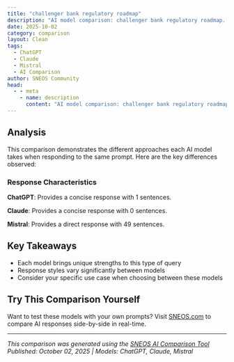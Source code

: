 ```yaml
---
title: "challenger bank regulatory roadmap"
description: "AI model comparison: challenger bank regulatory roadmap..."
date: 2025-10-02
category: comparison
layout: Clean
tags:
  - ChatGPT
  - Claude
  - Mistral
  - AI Comparison
author: SNEOS Community
head:
  - - meta
    - name: description
      content: "AI model comparison: challenger bank regulatory roadmap..."
---
```


<ChatComparison
  title="challenger bank regulatory roadmap"
  prompt="challenger bank regulatory roadmap"
  :responses='{"ChatGPT": "Establishing a regulatory roadmap for a challenger bank involves navigating a wide array of regulations and compliance requirements that govern banking activities. The specific pathway might vary depending on the jurisdiction and the specific services offered by the challenger bank, but a general regulatory roadmap would typically follow these key stages:\n\n### 1. **Market Research and Planning**\n - **Identify Target Market**: Understand the customer segment and geographic area you wish to serve.\n - **Competitive Analysis**: Analyze other challenger banks and traditional banks in the market.\n - **Regulatory Environment Assessment**: Research the specific regulations applicable within your jurisdiction.\n\n### 2. **Business Model Development**\n - **Define Services**: Determine the range of services (e.g., account management, loans, payment services, etc.) to be offered.\n - **Technology Infrastructure**: Build a robust technology platform that meets regulatory and operational needs.\n\n### 3. **Regulatory Licensing**\n - **Choose Banking Charter**: Decide between different types of banking licenses (e.g., commercial bank, savings bank, etc.) based on service offerings.\n - **Prepare Application**: Gather necessary documentation, including:\n - Business plan\n - Financial projections\n - Risk management framework\n - Compliance program\n - **Submission to Regulatory Authority**: Submit the application to the relevant banking authority (e.g., Federal Reserve, OCC in the U.S.; PRA, FCA in the U.K.).\n\n### 4. **Compliance Framework Development**\n - **Corporate Governance**: Establish a board of directors and governance structures compliant with regulations.\n - **Internal Policies and Procedures**: Develop policies related to:\n - Anti-Money Laundering (AML)\n - Know Your Customer (KYC)\n - Consumer protection\n - Data protection (GDPR, CCPA, etc.)\n - **Risk Management**: Implement risk management protocols that align with regulatory expectations.\n\n### 5. **Technological Compliance**\n - **Security Measures**: Ensure that technology infrastructure complies with cybersecurity regulations.\n - **Data Protection Compliance**: Set systems in place to protect customer data and ensure compliance with data protection laws.\n\n### 6. **Engagement with Regulators**\n - **Ongoing Communication**: Maintain open lines of communication with regulators throughout the application and licensing process.\n - **Respond to Inquiries**: Be prepared to provide additional information and clarify details as needed.\n\n### 7. **Launch Preparation**\n - **Final Regulatory Approvals**: Secure all necessary regulatory approvals before launching.\n - **Testing**: Conduct testing of systems and services to ensure they meet both consumer expectations and regulatory standards.\n\n### 8. **Market Launch**\n - **Go Live**: Launch the banking services to the public.\n - **Public Relations and Marketing**: Promote the new bank and its unique offerings to attract customers.\n\n### 9. **Post-Launch Compliance Monitoring**\n - **Ongoing Compliance Monitoring**: Continuously monitor compliance with applicable regulations.\n - **Regular Reporting**: Submit required reports to regulators regarding financial performance, risk assessments, and compliance audits.\n - **Adaptation and Improvements**: Adjust policies and practices based on regulatory feedback and evolving market conditions.\n\n### 10. **Engagement with Regulatory Changes**\n - **Stay Informed**: Keep abreast of changes in banking regulations that could affect operations.\n - **Adapt Policies**: Regularly update internal policies to align with new regulations and ensure ongoing compliance.\n\n### Conclusion\nThis regulatory roadmap for challenger banks emphasizes thorough planning, compliance readiness, and continuous engagement with regulatory bodies. Each step must be carefully executed to navigate the complex regulatory landscape effectively, ensuring not only legality but also fostering customer trust in the bank&#x27;s operations.", "Claude": "# Challenger Bank Regulatory Roadmap\n\n## Phase 1: Pre-Application Planning (6-12 months)\n\n### Market Research \u0026 Business Planning\n- **Market Analysis**: Identify target segments and competitive landscape\n- **Business Model Development**: Define value proposition and revenue streams\n- **Financial Projections**: 3-5 year forecasts including capital requirements\n- **Technology Architecture**: Core banking platform selection and design\n- **Compliance Framework**: Initial regulatory mapping\n\n### Team Assembly\n- **Leadership Team**: CEO, CRO, CTO, CFO with relevant experience\n- **Board of Directors**: Independent directors with banking/regulatory expertise\n- **Key Personnel**: Compliance, risk management, operations heads\n- **Advisory Board**: Industry experts and potential investors\n\n## Phase 2: Regulatory Pathway Selection (2-3 months)\n\n### Choose Your Route\n**Option A: Full Banking License**\n- Direct application to primary regulator\n- Longer timeline (18-36 months)\n- Full banking capabilities from day one\n\n**Option B: Gradual Approach**\n- Start with e-money/payment license\n- Partner with established bank initially\n- Apply for banking license later\n\n**Option C: Banking-as-a-Service (BaaS)**\n- White-label banking services\n- Faster market entry\n- Limited differentiation potential\n\n## Phase 3: Licensing Application (12-24 months)\n\n### Documentation Package\n- **Application Forms**: Complete regulatory submissions\n- **Business Plan**: Detailed strategy and financial projections\n- **Risk Management**: Comprehensive risk appetite and controls\n- **IT Systems**: Technology infrastructure and security measures\n- **Compliance Manual**: Policies covering all regulatory requirements\n- **Recovery \u0026 Resolution Plan**: Contingency planning\n\n### Capital Requirements\n- **Minimum Capital**: Varies by jurisdiction (\u00A31M-\u00A35M\u002B typically)\n- **Capital Adequacy**: Ongoing requirements (8-10%\u002B of risk-weighted assets)\n- **Liquidity Buffer**: Additional reserves for operational resilience\n- **Stress Testing**: Demonstrate survival under adverse scenarios\n\n## Phase 4: Regulatory Review Process (6-18 months)\n\n### Regulator Engagement\n- **Initial Assessment**: Completeness and quality review\n- **Deep Dive Review**: Business model viability assessment\n- **Management Interviews**: Fit and proper assessments\n- **Systems Testing**: IT infrastructure and security evaluation\n- **Pilot Program**: Restricted operations (if applicable)\n\n### Key Regulatory Areas\n- **Prudential Requirements**: Capital, liquidity, large exposures\n- **Conduct Rules**: Customer protection and fair treatment\n- **Operational Resilience**: Business continuity and outsourcing\n- **Financial Crime**: AML, sanctions, fraud prevention\n- **Data Protection**: GDPR compliance and data governance\n\n## Phase 5: Authorization \u0026 Launch Preparation (3-6 months)\n\n### License Grant Conditions\n- **Restrictions**: Initial limitations on activities/customer base\n- **Reporting Requirements**: Enhanced monitoring and reporting\n- **Milestone Requirements**: Specific targets for first year\n- **Skilled Persons Reviews**: Independent assessments\n\n### Go-Live Preparation\n- **System Integration**: Final testing and integration\n- **Staff Training**: Regulatory and operational procedures\n- **Customer Onboarding**: KYC/AML processes and systems\n- **Marketing Compliance**: Regulatory approval of communications\n\n## Phase 6: Post-Launch Compliance (Ongoing)\n\n### Regular Obligations\n- **Reporting**: \n - Monthly: Liquidity, capital positions\n - Quarterly: Financial returns, risk metrics\n - Annual: Audited accounts, governance reports\n - Ad-hoc: Material changes, incidents\n\n### Ongoing Requirements\n- **Supervisory Meetings**: Regular regulator engagement\n- **Stress Testing**: Annual or periodic assessments\n- **Governance**: Board effectiveness and risk oversight\n- **Change Management**: Pre-approval for significant changes\n- **Customer Complaints**: FOS membership and handling procedures\n\n## Key Regulatory Considerations by Jurisdiction\n\n### United Kingdom (PRA/FCA)\n- **SMCR**: Senior Managers \u0026 Certification Regime\n- **ICAAP/ILAAP**: Capital and liquidity assessment\n- **Operational Resilience**: New requirements from 2022\n\n### European Union (ECB/National Regulators)\n- **CRD V/CRR II**: Capital Requirements Directive/Regulation\n- **PSD2**: Payment Services Directive compliance\n- **GDPR**: Data protection requirements\n\n### United States (Federal", "Mistral": "Creating a challenger bank involves navigating a complex regulatory landscape. Here\u0027s a roadmap to help you understand the key regulatory steps:\n\n### 1. **Initial Planning and Research**\n - **Market Analysis:** Understand the market needs, competition, and opportunities.\n - **Business Model:** Define your business model, target market, and unique value proposition.\n - **Regulatory Environment:** Research the regulatory requirements in your target jurisdictions.\n\n### 2. **Legal and Regulatory Setup**\n - **Legal Structure:** Choose the appropriate legal structure (e.g., LLC, corporation).\n - **Regulatory Authority:** Identify the relevant regulatory authorities (e.g., FCA in the UK, FDIC in the US).\n - **Licensing:** Determine the type of banking license you need (e.g., full banking license, e-money license).\n\n### 3. **Pre-Application Phase**\n - **Business Plan:** Develop a comprehensive business plan outlining your strategy, financial projections, and risk management framework.\n - **Compliance Framework:** Establish a robust compliance framework, including AML/KYC procedures, data protection, and consumer protection policies.\n - **Technology Infrastructure:** Ensure your technology infrastructure meets regulatory standards for security, reliability, and scalability.\n\n### 4. **Application Phase**\n - **Pre-Application Meeting:** Schedule a pre-application meeting with the regulatory authority to discuss your plans and receive guidance.\n - **Formal Application:** Submit a formal application for a banking license, including detailed documentation on your business plan, financial projections, risk management, and compliance framework.\n - **Due Diligence:** Be prepared for extensive due diligence by the regulatory authority, including background checks on key personnel and financial audits.\n\n### 5. **Approval and Pre-Launch Phase**\n - **Conditional Approval:** Receive conditional approval from the regulatory authority, which may include specific conditions to be met before full approval.\n - **Capital Requirements:** Ensure you meet the minimum capital requirements set by the regulatory authority.\n - **Operational Readiness:** Finalize your operational readiness, including staffing, technology, and customer service.\n\n### 6. **Launch Phase**\n - **Full Approval:** Obtain full approval from the regulatory authority.\n - **Go-Live:** Launch your challenger bank, ensuring all systems and processes are fully operational.\n - **Customer Acquisition:** Begin customer acquisition and onboarding, ensuring compliance with all regulatory requirements.\n\n### 7. **Post-Launch and Ongoing Compliance**\n - **Regular Reporting:** Comply with regular reporting requirements to the regulatory authority.\n - **Audits and Inspections:** Be prepared for periodic audits and inspections by the regulatory authority.\n - **Continuous Improvement:** Continuously improve your compliance framework and risk management practices to adapt to changing regulatory requirements and market conditions.\n\n### 8. **Expansion and Scaling**\n - **Geographic Expansion:** If planning to expand to new markets, research and comply with the regulatory requirements in those jurisdictions.\n - **Product Diversification:** Ensure any new products or services comply with regulatory standards.\n - **Partnerships and Collaborations:** Form strategic partnerships and collaborations to enhance your offerings and market reach.\n\n### Key Regulatory Considerations:\n - **AML/KYC:** Anti-Money Laundering and Know Your Customer procedures.\n - **Data Protection:** Compliance with data protection regulations (e.g., GDPR in Europe).\n - **Consumer Protection:** Ensuring fair treatment of customers and transparency in services.\n - **Risk Management:** Robust frameworks for managing financial, operational, and cyber risks.\n - **Capital Adequacy:** Maintaining adequate capital reserves to ensure financial stability.\n\n### Conclusion\nNavigating the regulatory roadmap for a challenger bank is a complex and multi-faceted process. It requires a deep understanding of regulatory requirements, a robust compliance framework, and continuous adaptation to changing market conditions and regulatory standards. Engaging with regulatory authorities early and maintaining open communication throughout the process is crucial for success."}' 
  published-date="08:34"
/>

## Analysis

This comparison demonstrates the different approaches each AI model takes when responding to the same prompt. Here are the key differences observed:

### Response Characteristics

**ChatGPT**: Provides a concise response with 1 sentences. 

**Claude**: Provides a concise response with 0 sentences. 

**Mistral**: Provides a direct response with 49 sentences. 

## Key Takeaways

- Each model brings unique strengths to this type of query
- Response styles vary significantly between models
- Consider your specific use case when choosing between these models

## Try This Comparison Yourself

Want to test these models with your own prompts? Visit [SNEOS.com](https://sneos.com) to compare AI responses side-by-side in real-time.

---

*This comparison was generated using the [SNEOS AI Comparison Tool](https://sneos.com)*
*Published: October 02, 2025 | Models: ChatGPT, Claude, Mistral*
